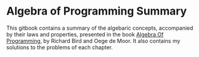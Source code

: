 # Algebra of Programming Summary

This gitbook contains a summary of the algebaric concepts, accompanied by their laws and properties, presented in the book [Algebra Of Programming][1], by Richard Bird and Oege de Moor. It also contains my solutions to the problems of each chapter.

[1]: http://www.amazon.com/Algebra-Programming-Prentice-Hall-International-Computer/dp/013507245X
